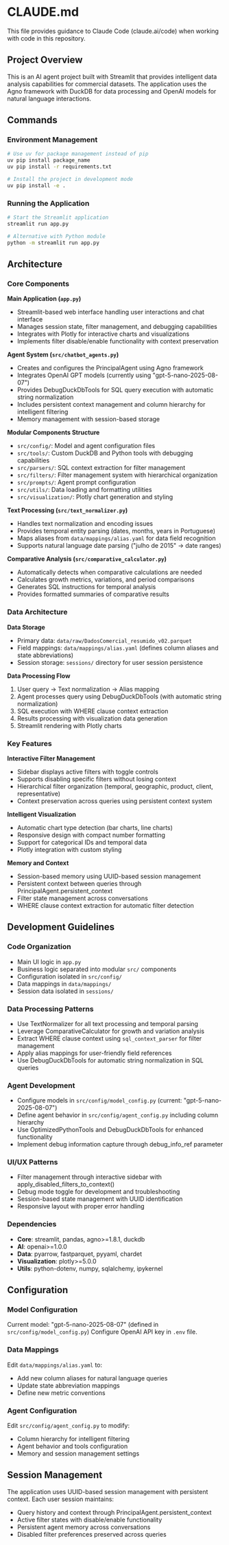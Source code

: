 # CLAUDE.md

This file provides guidance to Claude Code (claude.ai/code) when working with code in this repository.

## Project Overview

This is an AI agent project built with Streamlit that provides intelligent data analysis capabilities for commercial datasets. The application uses the Agno framework with DuckDB for data processing and OpenAI models for natural language interactions.

## Commands

### Environment Management
```bash
# Use uv for package management instead of pip
uv pip install package_name
uv pip install -r requirements.txt

# Install the project in development mode
uv pip install -e .
```

### Running the Application
```bash
# Start the Streamlit application
streamlit run app.py

# Alternative with Python module
python -m streamlit run app.py
```

## Architecture

### Core Components

**Main Application (`app.py`)**
- Streamlit-based web interface handling user interactions and chat interface
- Manages session state, filter management, and debugging capabilities
- Integrates with Plotly for interactive charts and visualizations
- Implements filter disable/enable functionality with context preservation

**Agent System (`src/chatbot_agents.py`)**
- Creates and configures the PrincipalAgent using Agno framework
- Integrates OpenAI GPT models (currently using "gpt-5-nano-2025-08-07")
- Provides DebugDuckDbTools for SQL query execution with automatic string normalization
- Includes persistent context management and column hierarchy for intelligent filtering
- Memory management with session-based storage

**Modular Components Structure**
- `src/config/`: Model and agent configuration files
- `src/tools/`: Custom DuckDB and Python tools with debugging capabilities
- `src/parsers/`: SQL context extraction for filter management
- `src/filters/`: Filter management system with hierarchical organization
- `src/prompts/`: Agent prompt configuration
- `src/utils/`: Data loading and formatting utilities
- `src/visualization/`: Plotly chart generation and styling

**Text Processing (`src/text_normalizer.py`)**
- Handles text normalization and encoding issues
- Provides temporal entity parsing (dates, months, years in Portuguese)
- Maps aliases from `data/mappings/alias.yaml` for data field recognition
- Supports natural language date parsing ("julho de 2015" → date ranges)

**Comparative Analysis (`src/comparative_calculator.py`)**
- Automatically detects when comparative calculations are needed
- Calculates growth metrics, variations, and period comparisons
- Generates SQL instructions for temporal analysis
- Provides formatted summaries of comparative results

### Data Architecture

**Data Storage**
- Primary data: `data/raw/DadosComercial_resumido_v02.parquet`
- Field mappings: `data/mappings/alias.yaml` (defines column aliases and state abbreviations)
- Session storage: `sessions/` directory for user session persistence

**Data Processing Flow**
1. User query → Text normalization → Alias mapping
2. Agent processes query using DebugDuckDbTools (with automatic string normalization)
3. SQL execution with WHERE clause context extraction
4. Results processing with visualization data generation
5. Streamlit rendering with Plotly charts

### Key Features

**Interactive Filter Management**
- Sidebar displays active filters with toggle controls
- Supports disabling specific filters without losing context
- Hierarchical filter organization (temporal, geographic, product, client, representative)
- Context preservation across queries using persistent context system

**Intelligent Visualization**
- Automatic chart type detection (bar charts, line charts)
- Responsive design with compact number formatting
- Support for categorical IDs and temporal data
- Plotly integration with custom styling

**Memory and Context**
- Session-based memory using UUID-based session management
- Persistent context between queries through PrincipalAgent.persistent_context
- Filter state management across conversations
- WHERE clause context extraction for automatic filter detection

## Development Guidelines

### Code Organization
- Main UI logic in `app.py`
- Business logic separated into modular `src/` components
- Configuration isolated in `src/config/`
- Data mappings in `data/mappings/`
- Session data isolated in `sessions/`

### Data Processing Patterns
- Use TextNormalizer for all text processing and temporal parsing
- Leverage ComparativeCalculator for growth and variation analysis
- Extract WHERE clause context using `sql_context_parser` for filter management
- Apply alias mappings for user-friendly field references
- Use DebugDuckDbTools for automatic string normalization in SQL queries

### Agent Development
- Configure models in `src/config/model_config.py` (current: "gpt-5-nano-2025-08-07")
- Define agent behavior in `src/config/agent_config.py` including column hierarchy
- Use OptimizedPythonTools and DebugDuckDbTools for enhanced functionality
- Implement debug information capture through debug_info_ref parameter

### UI/UX Patterns
- Filter management through interactive sidebar with apply_disabled_filters_to_context()
- Debug mode toggle for development and troubleshooting
- Session-based state management with UUID identification
- Responsive layout with proper error handling

### Dependencies
- **Core**: streamlit, pandas, agno>=1.8.1, duckdb
- **AI**: openai>=1.0.0
- **Data**: pyarrow, fastparquet, pyyaml, chardet
- **Visualization**: plotly>=5.0.0
- **Utils**: python-dotenv, numpy, sqlalchemy, ipykernel

## Configuration

### Model Configuration
Current model: "gpt-5-nano-2025-08-07" (defined in `src/config/model_config.py`)
Configure OpenAI API key in `.env` file.

### Data Mappings
Edit `data/mappings/alias.yaml` to:
- Add new column aliases for natural language queries
- Update state abbreviation mappings
- Define new metric conventions

### Agent Configuration
Edit `src/config/agent_config.py` to modify:
- Column hierarchy for intelligent filtering
- Agent behavior and tools configuration
- Memory and session management settings

## Session Management

The application uses UUID-based session management with persistent context. Each user session maintains:
- Query history and context through PrincipalAgent.persistent_context
- Active filter states with disable/enable functionality
- Persistent agent memory across conversations
- Disabled filter preferences preserved across queries